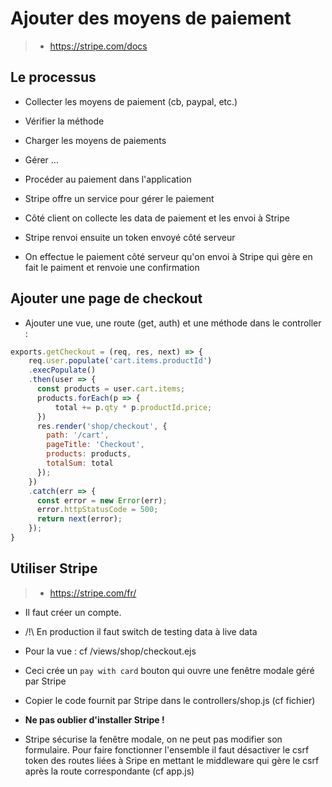 # Ajouter des moyens de paiement

> * https://stripe.com/docs

## Le processus

* Collecter les moyens de paiement (cb, paypal, etc.)
* Vérifier la méthode
* Charger les moyens de paiements
* Gérer ...
* Procéder au paiement dans l'application

* Stripe offre un service pour gérer le paiement

* Côté client on collecte les data de paiement et les envoi à Stripe
* Stripe renvoi ensuite un token envoyé côté serveur
* On effectue le paiement côté serveur qu'on envoi à Stripe qui gère en fait le paiment et renvoie une confirmation

## Ajouter une page de checkout

* Ajouter une vue, une route (get, auth) et une méthode dans le controller :
```js
exports.getCheckout = (req, res, next) => {
    req.user.populate('cart.items.productId')
    .execPopulate()
    .then(user => {
      const products = user.cart.items;
      products.forEach(p => {
          total += p.qty * p.productId.price;
      })
      res.render('shop/checkout', {
        path: '/cart',
        pageTitle: 'Checkout',
        products: products,
        totalSum: total
      });
    })
    .catch(err => {
      const error = new Error(err);
      error.httpStatusCode = 500;
      return next(error);
    });
}
```

## Utiliser Stripe

> * https://stripe.com/fr/
* Il faut créer un compte.

* /!\ En production il faut switch de testing data à live data
* Pour la vue : cf /views/shop/checkout.ejs
* Ceci crée un `pay with card` bouton qui ouvre une fenêtre modale géré par Stripe
* Copier le code fournit par Stripe dans le controllers/shop.js (cf fichier)
* __Ne pas oublier d'installer Stripe !__
* Stripe sécurise la fenêtre modale, on ne peut pas modifier son formulaire. Pour faire fonctionner l'ensemble il faut désactiver le csrf token des routes liées à Sripe en mettant le middleware qui gère le csrf après la route correspondante (cf app.js)
